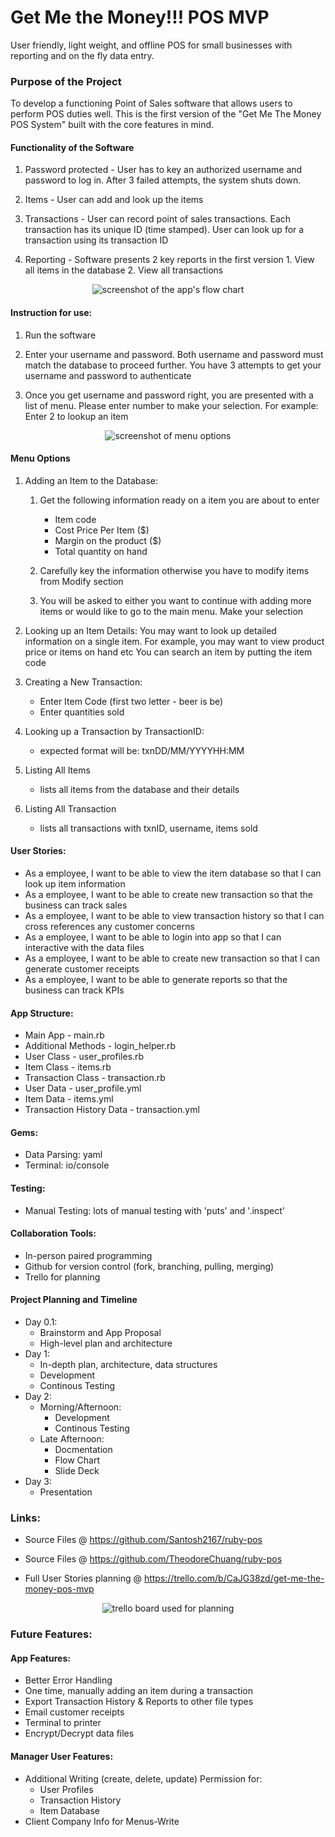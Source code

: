 # Get Me the Money!!! POS MVP
User friendly, light weight, and offline POS for small businesses with reporting and on the fly data entry. 

### Purpose of the Project 
To develop a functioning Point of Sales software that allows users to perform POS duties well. This is the first version of the "Get Me The Money POS System" built with the core features in mind.

#### Functionality of the Software 
1. Password protected - User has to key an authorized username and password to log in. After 3 failed attempts, the system shuts down.

2. Items - User can add and look up the items

3. Transactions - User can record point of sales transactions. Each transaction has its unique ID (time stamped). User can look up for a transaction using its transaction ID

4. Reporting - Software presents 2 key reports in the first version 
               1. View all items in the database
               2. View all transactions
               
<p align="center">
  <img src="https://github.com/TheodoreChuang/ruby-pos/blob/master/docs/Flow_Chart-Get_Me_Money.jpg" alt="screenshot of the app's flow chart"/>
</p>

#### Instruction for use: 
1. Run the software

2. Enter your username and password. Both username and password must match the database to proceed further. You have 3 attempts to get your username and password to authenticate

3. Once you get username and password right, you are presented with a list of menu. Please enter number to make your selection. For example: Enter 2 to lookup an item

<p align="center">
  <img src="https://github.com/TheodoreChuang/ruby-pos/blob/master/docs/menu_options_screenshot.png" alt="screenshot of menu options"/>
</p>

#### Menu Options  

1. Adding an Item to the Database:
    1. Get the following information ready on a item you are about to enter
        - Item code
        - Cost Price Per Item ($)
        - Margin on the product ($)
        - Total quantity on hand
    2. Carefully key the information otherwise you have to modify items from Modify section 

    3. You will be asked to either you want to continue with adding more items or would like to go to the main menu. Make your selection 

2. Looking up an Item Details: 
You may want to look up detailed information on a single item. For example, you may want to view product price or items on hand etc
You can search an item by putting the item code

3. Creating a New Transaction:
    - Enter Item Code (first two letter - beer is be)
    - Enter quantities sold

4. Looking up a Transaction by TransactionID:
    - expected format will be: txnDD/MM/YYYYHH:MM

5. Listing All Items
    - lists all items from the database and their details

6. Listing All Transaction
    - lists all transactions with txnID, username, items sold


#### User Stories:
* As a employee, I want to be able to view the item database so that I can look up item information
* As a employee, I want to be able to create new transaction so that the business can track sales
* As a employee, I want to be able to view transaction history so that I can cross references any customer concerns
* As a employee, I want to be able to login into app so that I can interactive with the data files
* As a employee, I want to be able to create new transaction so that I can generate customer receipts
* As a employee, I want to be able to generate reports so that the business can track KPIs


#### App Structure:
* Main App - main.rb
* Additional Methods - login_helper.rb
* User Class - user_profiles.rb
* Item Class - items.rb
* Transaction Class - transaction.rb
* User Data - user_profile.yml
* Item Data - items.yml
* Transaction History Data - transaction.yml


#### Gems:
* Data Parsing: yaml
* Terminal: io/console


#### Testing:
* Manual Testing: lots of manual testing with 'puts' and '.inspect'


#### Collaboration Tools:
* In-person paired programming
* Github for version control (fork, branching, pulling, merging)
* Trello for planning


#### Project Planning and Timeline
* Day 0.1:
    * Brainstorm and App Proposal
    * High-level plan and architecture
* Day 1:
    * In-depth plan, architecture, data structures
    * Development
    * Continous Testing
* Day 2:
    * Morning/Afternoon:
        * Development
        * Continous Testing
    * Late Afternoon:
        * Docmentation
        * Flow Chart
        * Slide Deck
* Day 3:
    * Presentation


### Links:
* Source Files @ https://github.com/Santosh2167/ruby-pos
* Source Files @ https://github.com/TheodoreChuang/ruby-pos

* Full User Stories planning @ https://trello.com/b/CaJG38zd/get-me-the-money-pos-mvp

<p align="center">
  <img src="https://github.com/TheodoreChuang/ruby-pos/blob/master/docs/trello_user_stories_screenshot.png" alt="trello board used for planning"/>
</p>

### Future Features:

####  App Features:
* Better Error Handling
* One time, manually adding an item during a transaction
* Export Transaction History & Reports to other file types
* Email customer receipts
* Terminal to printer
* Encrypt/Decrypt data files

#### Manager User Features:
* Additional Writing (create, delete, update) Permission for:
    * User Profiles
    * Transaction History
    * Item Database
* Client Company Info for Menus-Write

